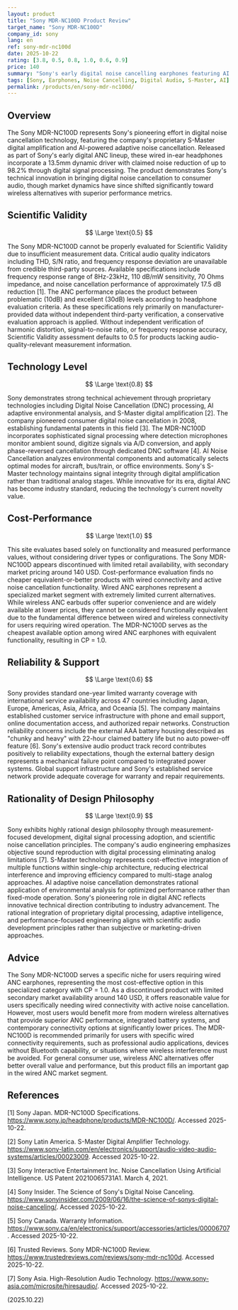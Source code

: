 ```yaml
---
layout: product
title: "Sony MDR-NC100D Product Review"
target_name: "Sony MDR-NC100D"
company_id: sony
lang: en
ref: sony-mdr-nc100d
date: 2025-10-22
rating: [3.8, 0.5, 0.8, 1.0, 0.6, 0.9]
price: 140
summary: "Sony's early digital noise cancelling earphones featuring AI adaptive technology and S-Master amplification, representing the cheapest available option among wired ANC earphones."
tags: [Sony, Earphones, Noise Cancelling, Digital Audio, S-Master, AI]
permalink: /products/en/sony-mdr-nc100d/
---
```


## Overview

The Sony MDR-NC100D represents Sony's pioneering effort in digital noise cancellation technology, featuring the company's proprietary S-Master digital amplification and AI-powered adaptive noise cancellation. Released as part of Sony's early digital ANC lineup, these wired in-ear headphones incorporate a 13.5mm dynamic driver with claimed noise reduction of up to 98.2% through digital signal processing. The product demonstrates Sony's technical innovation in bringing digital noise cancellation to consumer audio, though market dynamics have since shifted significantly toward wireless alternatives with superior performance metrics.

## Scientific Validity

$$ \Large \text{0.5} $$

The Sony MDR-NC100D cannot be properly evaluated for Scientific Validity due to insufficient measurement data. Critical audio quality indicators including THD, S/N ratio, and frequency response deviation are unavailable from credible third-party sources. Available specifications include frequency response range of 8Hz-23kHz, 110 dB/mW sensitivity, 70 Ohms impedance, and noise cancellation performance of approximately 17.5 dB reduction [1]. The ANC performance places the product between problematic (10dB) and excellent (30dB) levels according to headphone evaluation criteria. As these specifications rely primarily on manufacturer-provided data without independent third-party verification, a conservative evaluation approach is applied. Without independent verification of harmonic distortion, signal-to-noise ratio, or frequency response accuracy, Scientific Validity assessment defaults to 0.5 for products lacking audio-quality-relevant measurement information.

## Technology Level

$$ \Large \text{0.8} $$

Sony demonstrates strong technical achievement through proprietary technologies including Digital Noise Cancellation (DNC) processing, AI adaptive environmental analysis, and S-Master digital amplification [2]. The company pioneered consumer digital noise cancellation in 2008, establishing fundamental patents in this field [3]. The MDR-NC100D incorporates sophisticated signal processing where detection microphones monitor ambient sound, digitize signals via A/D conversion, and apply phase-reversed cancellation through dedicated DNC software [4]. AI Noise Cancellation analyzes environmental components and automatically selects optimal modes for aircraft, bus/train, or office environments. Sony's S-Master technology maintains signal integrity through digital amplification rather than traditional analog stages. While innovative for its era, digital ANC has become industry standard, reducing the technology's current novelty value.

## Cost-Performance

$$ \Large \text{1.0} $$

This site evaluates based solely on functionality and measured performance values, without considering driver types or configurations. The Sony MDR-NC100D appears discontinued with limited retail availability, with secondary market pricing around 140 USD. Cost-performance evaluation finds no cheaper equivalent-or-better products with wired connectivity and active noise cancellation functionality. Wired ANC earphones represent a specialized market segment with extremely limited current alternatives. While wireless ANC earbuds offer superior convenience and are widely available at lower prices, they cannot be considered functionally equivalent due to the fundamental difference between wired and wireless connectivity for users requiring wired operation. The MDR-NC100D serves as the cheapest available option among wired ANC earphones with equivalent functionality, resulting in CP = 1.0.

## Reliability & Support

$$ \Large \text{0.6} $$

Sony provides standard one-year limited warranty coverage with international service availability across 47 countries including Japan, Europe, Americas, Asia, Africa, and Oceania [5]. The company maintains established customer service infrastructure with phone and email support, online documentation access, and authorized repair networks. Construction reliability concerns include the external AAA battery housing described as "chunky and heavy" with 22-hour claimed battery life but no auto power-off feature [6]. Sony's extensive audio product track record contributes positively to reliability expectations, though the external battery design represents a mechanical failure point compared to integrated power systems. Global support infrastructure and Sony's established service network provide adequate coverage for warranty and repair requirements.

## Rationality of Design Philosophy

$$ \Large \text{0.9} $$

Sony exhibits highly rational design philosophy through measurement-focused development, digital signal processing adoption, and scientific noise cancellation principles. The company's audio engineering emphasizes objective sound reproduction with digital processing eliminating analog limitations [7]. S-Master technology represents cost-effective integration of multiple functions within single-chip architecture, reducing electrical interference and improving efficiency compared to multi-stage analog approaches. AI adaptive noise cancellation demonstrates rational application of environmental analysis for optimized performance rather than fixed-mode operation. Sony's pioneering role in digital ANC reflects innovative technical direction contributing to industry advancement. The rational integration of proprietary digital processing, adaptive intelligence, and performance-focused engineering aligns with scientific audio development principles rather than subjective or marketing-driven approaches.

## Advice

The Sony MDR-NC100D serves a specific niche for users requiring wired ANC earphones, representing the most cost-effective option in this specialized category with CP = 1.0. As a discontinued product with limited secondary market availability around 140 USD, it offers reasonable value for users specifically needing wired connectivity with active noise cancellation. However, most users would benefit more from modern wireless alternatives that provide superior ANC performance, integrated battery systems, and contemporary connectivity options at significantly lower prices. The MDR-NC100D is recommended primarily for users with specific wired connectivity requirements, such as professional audio applications, devices without Bluetooth capability, or situations where wireless interference must be avoided. For general consumer use, wireless ANC alternatives offer better overall value and performance, but this product fills an important gap in the wired ANC market segment.

## References

[1] Sony Japan. MDR-NC100D Specifications. https://www.sony.jp/headphone/products/MDR-NC100D/. Accessed 2025-10-22.

[2] Sony Latin America. S-Master Digital Amplifier Technology. https://www.sony-latin.com/en/electronics/support/audio-video-audio-systems/articles/00023009. Accessed 2025-10-22.

[3] Sony Interactive Entertainment Inc. Noise Cancellation Using Artificial Intelligence. US Patent 20210065731A1. March 4, 2021.

[4] Sony Insider. The Science of Sony's Digital Noise Canceling. https://www.sonyinsider.com/2009/06/16/the-science-of-sonys-digital-noise-canceling/. Accessed 2025-10-22.

[5] Sony Canada. Warranty Information. https://www.sony.ca/en/electronics/support/accessories/articles/00006707. Accessed 2025-10-22.

[6] Trusted Reviews. Sony MDR-NC100D Review. https://www.trustedreviews.com/reviews/sony-mdr-nc100d. Accessed 2025-10-22.

[7] Sony Asia. High-Resolution Audio Technology. https://www.sony-asia.com/microsite/hiresaudio/. Accessed 2025-10-22.

(2025.10.22)